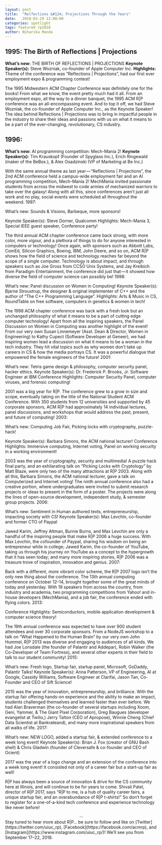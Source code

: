 ```yaml
---
layout: post
title:  "Relfections &#124; Projections Through the Years"
date:   2018-03-29 12:00:00
categories: spotlight
tags: featured rp2018
author: Niharika Manda
---
```

## 1995: The Birth of Reflections | Projections
**What’s new:** THE BIRTH OF REFLECTIONS | PROJECTIONS 
**Keynote Speaker(s):** Steve Wozniak, co-founder of Apple Computer Inc. 
**Highlights:** Theme of the conference was “Reflections | Projections”, had our first ever employment expo & programming contest!

The 1995 Midwestern ACM Chapter Conference was definitely one for the books! From what we know, the event pretty much had it all. From an employment expo, all the way to a dinner banquet, the 1995 ACM R|P conference was an all-encompassing event. And to top it off, we had Steve Wozniak, the co-founder of Apple Computer Inc., as the Keynote Speaker! The idea behind Reflections | Projections was to bring in impactful people in the industry to share their ideas and passions with us on what it means to be a part of the ever-changing, revolutionary, CS industry.

## 1996:
**What’s new:** AI programming competition: Mech-Mania 2!
**Keynote Speaker(s):** Tim Krauskopf (Founder of Spyglass Inc.), Erich Ringewald (maker of the BeBox.), & Alex Osadzinski (VP of Marketing at Be Inc.)

With the same annual theme as last year — “Reflections | Projections”, the 2nd ACM conference held a campus-wide employment fair and an AI programming competition, Mech-Mania 2! MechMania invited passionate students from across the midwest to code armies of mechanized warriors to take over the galaxy! Along with all this, since conferences aren’t just all work and no play, social events were scheduled all throughout the weekend.
1997:

What’s new: Sounds & Visions, Barbeque, more sponsors!

Keynote Speaker(s): Steve Dorner, Qualcomm
Highlights: Mech-Mania 3, Special IEEE guest speaker, Conference party!

The third annual ACM chapter conference came back strong, with more color, more vigour, and a plethora of things to do for anyone interested in computers or technology! Once again, with sponsors such as Abbott Labs, ComEd, Silicon Graphics, Boeing, IBM, John Deere, and so on, ACM R|P shows how the field of science and technology reaches far beyond the scope of a single computer. Technology is about impact, and through speakers such as Joe Gross from CCSO Unix Systems, and Jay Kreibich from Paradigm Entertainment, the conference did just that — it showed how diverse the field of computer science can possibly be!
1998:

What’s new: Panel discussion on Women in Computing!
Keynote Speaker(s): Bjarne Stroustrup, the designer & original implementer of C++ and the author of “The C++ Programming Language”.
Highlights: Arts & Music in CS, RoundTable on free software, computers in genetics & women in tech!

The 1998 ACM chapter conference was back with a fresh look but an unchanged philosophy of what it means to be a part of cutting edge computer technology! Apart from all the inspiring speakers, the Panel Discussion on Women in Computing was another highlight of the event! From our very own Susan Linnemeyer (Asst. Dean & Director, Women in Engineering) to Kathy Cupect (Software Developer at Geneer), we had inspiring women lead a discussion on what it means to be a woman in the tech industry. They hit vital topics such as why women don’t take up careers in CS & how the media portrays CS. It was a powerful dialogue that empowered the female engineers of the future!
2001:

What’s new: Tetris game design & philosophy, computer security panel, hacker ethics.
Keynote Speaker(s): Dr. Frederick P. Brooks, Jr. Software Engineer at IBM
Conference Highlights: Computer Security Panel, computer viruses, and forensic computing!

2001 was a big year for R|P. The conference grew to a grow in size and scope, eventually taking on the title of the National Student ACM Conference. With 350 students from 12 universities and supported by 45 corporate sponsors, ACM R|P had approximately 14 individual lectures, panel discussions, and workshops that would address the past, present, and future of computing!
2003:

What’s new: Computing Job Fair, Picking locks with cryptography, puzzle-hack!

Keynote Speaker(s): Barbara Simons, the ACM national lecturer!
Conference Highlights: Immersive computing, Internet voting, Panel on working security in a working environment!

2003 was the year of cryptography, security and multimedia! A puzzle hack final party, and an exhilarating talk on “Picking Locks with Cryptology” by Matt Blaze, were only two of the many attractions at R|P 2003. Along with all this, Barbara Simons, the ACM national lecturer, gave a talk on Computerized and Internet voting! The ninth annual conference also had a creative portion, where undergraduates were invited to submit research projects or ideas to present in the form of a poster. The projects were along the lines of open-source development, independent study, & semester group projects.
2006:

What’s new: Sentiment in Human authored texts, entrepreneurship, impacting society with CS! 
Keynote Speaker(s): Max Levchin, co-founder and former CTO of Paypal

Jawed Karim, Jeffrey Altman, Burnie Burns, and Max Levchin are only a handful of the inspiring people that make R|P 2006 a huge success. With Max Levchin, the cofounder of Paypal, sharing his wisdom on being an entrepreneur while in college; Jawed Karim, the co-founder of YouTube, taking us through his journey on YouTube as a concept to the hypergrowth that it has seen today; and many more inspiring stories, R|P 2006 was a treasure trove of inspiration, innovation and genius.
2007:

Back with a different, more vibrant color scheme, the R|P 2007 logo isn’t the only new thing about the conference. The 13th annual computing conference on October 12–14, brought together some of the great minds of today and yesterday. With 19 speakers from across the country, from industry and academia, two programming competitions from Yahoo! and in-house developers (MechMania), and a job fair, the conference ended with flying colors.
2013:

Conference Highlights: Semiconductors, mobile application development & computer science theory!

The 19th annual conference was expected to have over 900 student attendees and over 30 corporate sponsors. From a NodeJS workshop to a talk on “What Happened to the Human Brain” by our very own John Hummel, R|P 2013 was diverse and engaging to audiences of all kinds. We had Joe Lonsdale (the founder of Palantir and Addepar), Robin Walker (the Co-Developer of Team Fortress), and several other experts in their field to talk to our student community!
2015:

What’s new: Fresh logo, Startup fair, startup panel, Microsoft, GoDaddy, Palantir Talks!
Keynote Speaker(s): Anna Patterson, VP of Engineering, AI at Google, Cassidy Williams, Software Engineer at Clarifai, Jason Tan, Co-Founder and CEO of Sift Science!

2015 was the year of innovation, entrepreneurship, and brilliance. With the startup fair offering hands-on experience and the ability to make an impact, students challenged themselves and learned faster than ever before. We had Alan Braverman (the co-founder of several startups including Xoom, Geni, Yammer, & The Giant Pixel Corporation), Greg Baugues (developer evangelist at Twilio,) Jerry Talton (CEO of Apropose), Winnie Cheng (Chief Data Scientist at Bankrateand), and many more inspirational speakers from all walks of life.
2017:

What’s new: NEW LOGO, added a startup fair, & extended conference to a week long event! 
Keynote Speaker(s): Brian J. Fox (creator of GNU Bash shell) & Chris Gladwin (founder of Cleversafe & co-founder and CEO of Ocient)

2017 was the year of a logo change and an extension of the conference into a week long event! It consisted not only of a career fair but a start-up fair as well!

R|P has always been a source of innovation & drive for the CS community here at Illinois, and will continue to be for years to come. Shivali Patel, director of R|P 2017, says “R|P to me, is a hub of quality career fairs, a unique startup fair, and an overabundance of R|P t-shirts!” So don’t forget to register for a one-of-a-kind tech conference and experience technology like never before!

<center>&middot;&middot;&middot;</center>
Stay tuned to hear more about R&#124;P… be sure to follow and like on [Twitter](https://twitter.com/uiuc_rp), [Facebook](https://facebook.com/acmrp), and [Instagram](https://www.instagram.com/uiuc_rp/)!   
We’ll see you from September 17–22, 2018.
